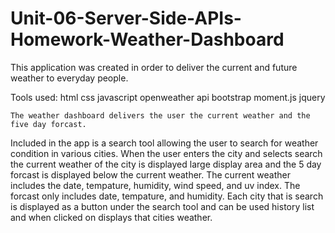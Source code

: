 # Unit-06-Server-Side-APIs-Homework-Weather-Dashboard

This application was created in order to deliver the current and future weather to everyday people.

Tools used:
 html
 css
 javascript
 openweather api
 bootstrap
 moment.js
 jquery


    The weather dashboard delivers the user the current weather and the five day forcast.
Included in the app is a search tool allowing the user to search for weather condition in various
cities. When the user enters the city and selects search the current weather of the city is displayed
large display area and the 5 day forcast is displayed below the current weather. The current weather
includes the date, tempature, humidity, wind speed, and uv index. The forcast only includes date,
tempature, and humidity. Each city that is search is displayed as a button under the search tool and
can be used history list and when clicked on displays that cities weather.
